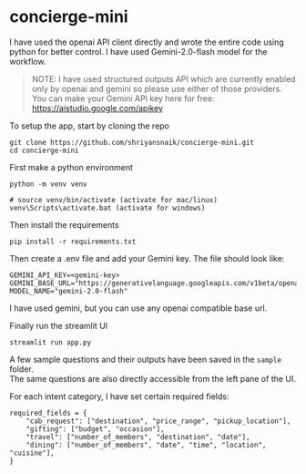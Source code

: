 # concierge-mini

I have used the openai API client directly and wrote the entire code using python for better control. I have used Gemini-2.0-flash model for the workflow.

> NOTE: I have used structured outputs API which are currently enabled only by openai and gemini so please use either of those providers. You can make your Gemini API key here for free: https://aistudio.google.com/apikey

To setup the app, start by cloning the repo

```
git clone https://github.com/shriyansnaik/concierge-mini.git
cd concierge-mini
```

First make a python environment
```
python -m venv venv

# source venv/bin/activate (activate for mac/linux)
venv\Scripts\activate.bat (activate for windows)
```

Then install the requirements
```
pip install -r requirements.txt
```

Then create a .env file and add your Gemini key. The file should look like:
```
GEMINI_API_KEY=<gemini-key>
GEMINI_BASE_URL="https://generativelanguage.googleapis.com/v1beta/openai/"
MODEL_NAME="gemini-2.0-flash"
```
I have used gemini, but you can use any openai compatible base url.

Finally run the streamlit UI
```
streamlit run app.py
```

A few sample questions and their outputs have been saved in the `sample` folder.  
The same questions are also directly accessible from the left pane of the UI.  

For each intent category, I have set certain required fields:
```
required_fields = {
    "cab_request": ["destination", "price_range", "pickup_location"],
    "gifting": ["budget", "occasion"],
    "travel": ["number_of_members", "destination", "date"],
    "dining": ["number_of_members", "date", "time", "location", "cuisine"],
}
```
